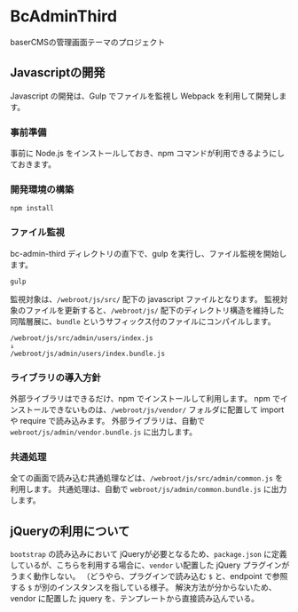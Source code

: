 # BcAdminThird

baserCMSの管理画面テーマのプロジェクト

## Javascriptの開発

Javascript の開発は、Gulp でファイルを監視し Webpack を利用して開発します。

### 事前準備
事前に Node.js をインストールしておき、npm コマンドが利用できるようにしておきます。

### 開発環境の構築
```shell script
npm install
```

### ファイル監視
bc-admin-third ディレクトリの直下で、gulp を実行し、ファイル監視を開始します。
```shell script
gulp
```
監視対象は、`/webroot/js/src/` 配下の javascript ファイルとなります。
監視対象のファイルを更新すると、`/webroot/js/` 配下のディレクトリ構造を維持した同階層展に、`bundle` というサフィックス付のファイルにコンパイルします。
```
/webroot/js/src/admin/users/index.js
↓
/webroot/js/admin/users/index.bundle.js
```

### ライブラリの導入方針
外部ライブラリはできるだけ、npm でインストールして利用します。
npm でインストールできないものは、`/webroot/js/vendor/` フォルダに配置して import や require で読み込みます。
外部ライブラリは、自動で `webroot/js/admin/vendor.bundle.js` に出力します。


### 共通処理
全ての画面で読み込む共通処理などは、`/webroot/js/src/admin/common.js` を利用します。
共通処理は、自動で `webroot/js/admin/common.bundle.js` に出力します。


## jQueryの利用について

`bootstrap` の読み込みにおいて jQueryが必要となるため、`package.json` に定義しているが、こちらを利用する場合に、`vendor` い配置した jQuery プラグインがうまく動作しない。
（どうやら、プラグインで読み込む `$` と、endpoint で参照する `$` が別のインスタンスを指している様子。
解決方法が分からないため、vendor に配置した jquery を、テンプレートから直接読み込んでいる。

